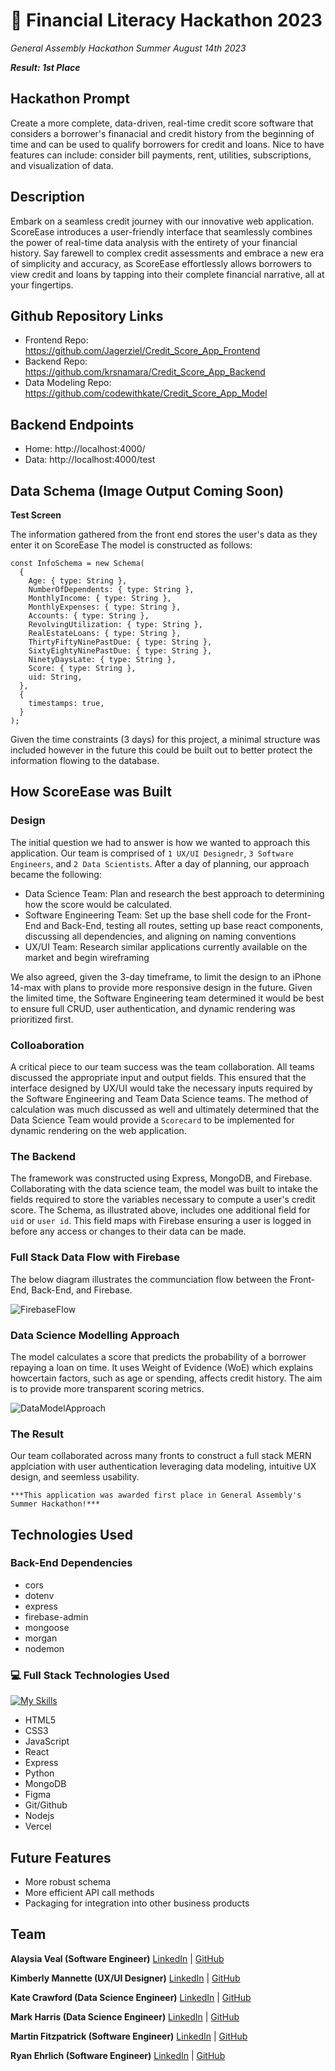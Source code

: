 # 💸 Financial Literacy Hackathon 2023
*General Assembly Hackathon Summer August 14th 2023*

***Result: 1st Place***


## Hackathon Prompt

Create a more complete, data-driven, real-time credit score software that considers a borrower's finanacial and credit history from the beginning of time and can be used to qualify borrowers for credit and loans. Nice to have features can include: consider bill payments, rent, utilities, subscriptions, and visualization of data.


## Description

Embark on a seamless credit journey with our innovative web application. ScoreEase introduces a user-friendly interface that seamlessly combines the power of real-time data analysis with the entirety of your financial history. Say farewell to complex credit assessments and embrace a new era of simplicity and accuracy, as ScoreEase effortlessly allows borrowers to view credit and loans by tapping into their complete financial narrative, all at your fingertips.

## Github Repository Links
- Frontend Repo: https://github.com/Jagerziel/Credit_Score_App_Frontend
- Backend Repo: https://github.com/krsnamara/Credit_Score_App_Backend
- Data Modeling Repo: https://github.com/codewithkate/Credit_Score_App_Model


## Backend Endpoints

- Home: http://localhost:4000/
- Data: http://localhost:4000/test


## Data Schema (Image Output Coming Soon)
**Test Screen**

The information gathered from the front end stores the user's data as they enter it on ScoreEase  The model is constructed as follows:

```
const InfoSchema = new Schema(
  {
    Age: { type: String },
    NumberOfDependents: { type: String },
    MonthlyIncome: { type: String },
    MonthlyExpenses: { type: String },
    Accounts: { type: String },
    RevolvingUtilization: { type: String },
    RealEstateLoans: { type: String },
    ThirtyFiftyNinePastDue: { type: String },
    SixtyEightyNinePastDue: { type: String },
    NinetyDaysLate: { type: String },
    Score: { type: String },
    uid: String,
  },
  {
    timestamps: true,
  }
);
```

Given the time constraints (3 days) for this project, a minimal structure was included however in the future this could be built out to better protect the information flowing to the database.

## How ScoreEase was Built

### Design

The initial question we had to answer is how we wanted to approach this application.  Our team is comprised of `1 UX/UI Designedr`, `3 Software Engineers`, and `2 Data Scientists`.  After a day of planning, our approach became the following:

 - Data Science Team: Plan and research the best approach to determining how the score would be calculated.  
 - Software Engineering Team:  Set up the base shell code for the Front-End and Back-End, testing all routes, setting up base react components, discussing all dependencies, and aligning on naming conventions
 - UX/UI Team: Research similar applications currently available on the market and begin wireframing

We also agreed, given the 3-day timeframe, to limit the design to an iPhone 14-max with plans to provide more responsive design in the future.  Given the limited time, the Software Engineering team determined it would be best to ensure full CRUD, user authentication, and dynamic rendering was prioritized first.

### Colloaboration

A critical piece to our team success was the team collaboration.  All teams discussed the appropriate input and output fields.  This ensured that the interface designed by UX/UI would take the necessary inputs required by the Software Engineering and Team Data Science teams.  The method of calculation was much discussed as well and ultimately determined that the Data Science Team would provide a `Scorecard` to be implemented for dynamic rendering on the web application.  

### The Backend

The framework was constructed using Express, MongoDB, and Firebase.  Collaborating with the data science team, the model was built to intake the fields required to store the variables necessary to compute a user's credit score.  The Schema, as illustrated above, includes one additional field for `uid` or `user id`.  This field maps with Firebase ensuring a user is logged in before any access or changes to their data can be made.

### Full Stack Data Flow with Firebase

The below diagram illustrates the communciation flow between the Front-End, Back-End, and Firebase.  

![FirebaseFlow](./images/FirebaseFlow.png)

### Data Science Modelling Approach

The model calculates a score that predicts the probability of a borrower repaying a loan on time.  It uses Weight of Evidence (WoE) which explains howcertain factors, such as age or spending, affects credit history.  The aim is to provide more transparent scoring metrics.

![DataModelApproach](./images/DataModelApproach.png)

### The Result

Our team collaborated across many fronts to construct a full stack MERN applciation with user authentication leveraging data modeling, intuitive UX design, and seemless usability.  

`***This application was awarded first place in General Assembly's Summer Hackathon!***`


<!-- ## Deployed Website

on its way..
![Alt Text](https://media.giphy.com/media/tBvPFCFQHSpEI/giphy.gif)

--- -->

## Technologies Used

### Back-End Dependencies

- cors
- dotenv
- express
- firebase-admin
- mongoose
- morgan
- nodemon

### 💻 Full Stack Technologies Used

[![My Skills](https://skillicons.dev/icons?i=html,css,js,react,next,git,github,nodejs,mongodb,figma,netlify,vercel,supabase,vscode&perline=7)](https://skillicons.dev)

- HTML5
- CSS3
- JavaScript
- React
- Express
- Python
- MongoDB
- Figma
- Git/Github
- Nodejs
- Vercel

## Future Features

- More robust schema
- More efficient API call methods
- Packaging for integration into other business products

## Team

**Alaysia Veal (Software Engineer)**
[LinkedIn](https://www.linkedin.com/in/alaysia-veal/) |
[GitHub](https://github.com/AlaysiaVeal)

**Kimberly Mannette (UX/UI Designer)**
[LinkedIn](https://www.linkedin.com/in/kimberlymannette/) |
[GitHub](https://github.com/kimberlymannette)

**Kate Crawford (Data Science Engineer)**
[LinkedIn](https://www.linkedin.com/in/kaitlencrawford/) |
[GitHub](https://github.com/codewithkate)

**Mark Harris (Data Science Engineer)**
[LinkedIn](https://www.linkedin.com/in/markcharris1/) |
[GitHub](https://github.com/MarkCHarris)

**Martin Fitzpatrick (Software Engineer)**
[LinkedIn](https://www.linkedin.com/in/martinj-fitzpatrick/) |
[GitHub](https://github.com/krsnamara)

**Ryan Ehrlich (Software Engineer)** 
[LinkedIn](https://www.linkedin.com/in/ryanehrlich/) |
[GitHub](https://github.com/Jagerziel)

